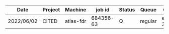 |    Date    |   Project   |   Machine  |  job id  |  Status  |  Queue  |    Comment    |
| ---------- | ----------- | ---------- | -------- | -------- | ------- | ------------- |
| 2022/06/02 |   CITED     | atlas-fdr  | 684356-63|     Q    | regular | epoch4/0-3/6-9|
